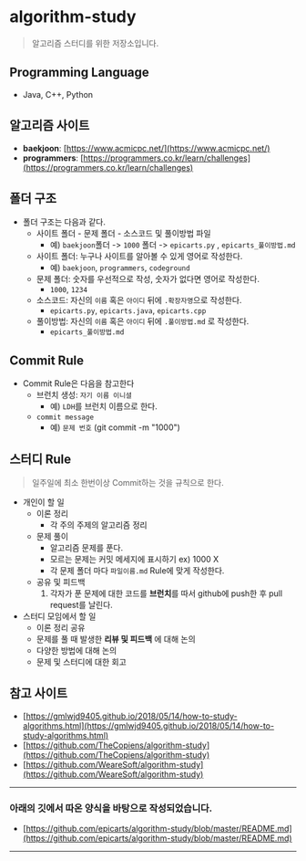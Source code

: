 # algorithm-study

> 알고리즘 스터디를 위한 저장소입니다.

## Programming Language

- Java, C++, Python

## 알고리즘 사이트

- **baekjoon**: [https://www.acmicpc.net/](https://www.acmicpc.net/)
- **programmers**: [https://programmers.co.kr/learn/challenges](https://programmers.co.kr/learn/challenges)

## 폴더 구조

- 폴더 구조는 다음과 같다.
    - 사이트 폴더 - 문제 폴더 - 소스코드 및 풀이방법 파일
        - 예) `baekjoon`폴더 -> `1000` 폴더 -> `epicarts.py` , `epicarts_풀이방법.md`
    - 사이트 폴더: 누구나 사이트를 알아볼 수 있게 영어로 작성한다.
        - 예) `baekjoon`, `programmers`, `codeground`
    - 문제 폴더: 숫자를 우선적으로 작성, 숫자가 없다면 영어로 작성한다.
        - `1000`, `1234`
    - 소스코드: 자신의 `이름` 혹은 `아이디` 뒤에 `.확장자명`으로 작성한다.
        - `epicarts.py`, `epicarts.java`, `epicarts.cpp`
    - 풀이방법: 자신의 `이름` 혹은 `아이디` 뒤에 `.풀이방법.md` 로 작성한다.
        - `epicarts_풀이방법.md`

## Commit Rule

- Commit Rule은 다음을 참고한다
    - 브런치 생성: `자기 이름 이니셜`
        - 예) `LDH`를 브런치 이름으로 한다.
    - `commit message`
        - 예) `문제 번호` (git commit -m "1000")

## 스터디 Rule

> 일주일에 최소 한번이상 Commit하는 것을 규칙으로 한다.

- 개인이 할 일
    - 이론 정리
        - 각 주의 주제의 알고리즘 정리
    - 문제 풀이
        - 알고리즘 문제를 푼다.
        - 모르는 문제는 커밋 메세지에 표시하기 ex) 1000 X
        - 각 문제 폴더 마다 `파일이름.md` Rule에 맞게 작성한다.
    - 공유 및 피드백
        1. 각자가 푼 문제에 대한 코드를 **브런치**를 따서 github에 push한 후 pull request를 날린다.
- 스터디 모임에서 할 일
    - 이론 정리 공유
    - 문제를 풀 때 발생한 **리뷰 및 피드백** 에 대해 논의
    - 다양한 방법에 대해 논의
    - 문제 및 스터디에 대한 회고

## 참고 사이트

- [https://gmlwjd9405.github.io/2018/05/14/how-to-study-algorithms.html](https://gmlwjd9405.github.io/2018/05/14/how-to-study-algorithms.html)
- [https://github.com/TheCopiens/algorithm-study](https://github.com/TheCopiens/algorithm-study)
- [https://github.com/WeareSoft/algorithm-study](https://github.com/WeareSoft/algorithm-study)

---

### 아래의 깃에서 따온 양식을 바탕으로 작성되었습니다.

- [https://github.com/epicarts/algorithm-study/blob/master/README.md](https://github.com/epicarts/algorithm-study/blob/master/README.md)

---
